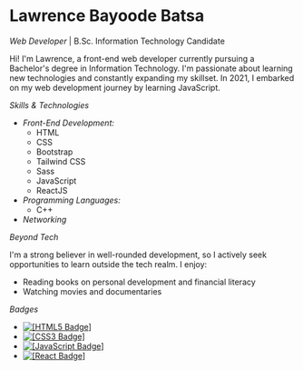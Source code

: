 # Lawrence Bayoode Batsa

*Web Developer* | B.Sc. Information Technology Candidate

Hi! I'm Lawrence, a front-end web developer currently pursuing a Bachelor's degree in Information Technology. I'm passionate about learning new technologies and constantly expanding my skillset. In 2021, I embarked on my web development journey by learning JavaScript.

*Skills & Technologies*

* *Front-End Development:*
    * HTML
    * CSS
    * Bootstrap
    * Tailwind CSS
    * Sass
    * JavaScript
    * ReactJS
* *Programming Languages:*
    * C++
* *Networking*

*Beyond Tech*

I'm a strong believer in well-rounded development, so I actively seek opportunities to learn outside the tech realm. I enjoy:

* Reading books on personal development and financial literacy
* Watching movies and documentaries

*Badges*

* [![[HTML5 Badge]](https://developer.mozilla.org/en-US/docs/Web/HTML)](https://developer.mozilla.org/en-US/docs/Learn/HTML)
* [![[CSS3 Badge]](https://developer.mozilla.org/en-US/docs/Web/CSS/Layout_cookbook/List_group_with_badges)](https://developer.mozilla.org/en-US/docs/Learn/CSS/First_steps)
* [![[JavaScript Badge]](https://developer.mozilla.org/en-US/docs/Web/API/Notification/badge)](https://developer.mozilla.org/en-US/docs/Web/JavaScript/Guide)
* [![[React Badge]](https://simpleicons.org/)](https://legacy.reactjs.org/)

